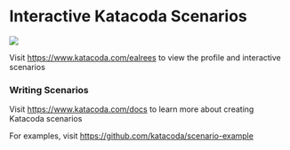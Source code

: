 # Interactive Katacoda Scenarios

[![](http://shields.katacoda.com/katacoda/ealrees/count.svg)](https://www.katacoda.com/ealrees "Get your profile on Katacoda.com")

Visit https://www.katacoda.com/ealrees to view the profile and interactive scenarios

### Writing Scenarios
Visit https://www.katacoda.com/docs to learn more about creating Katacoda scenarios

For examples, visit https://github.com/katacoda/scenario-example
